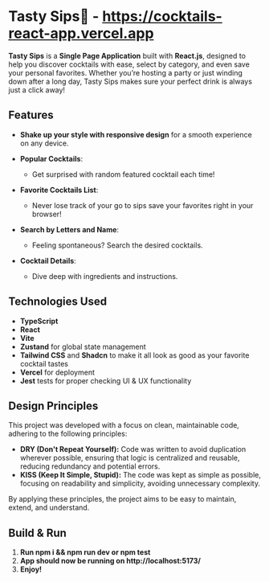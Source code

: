 # Tasty Sips🍹 - https://cocktails-react-app.vercel.app

**Tasty Sips** is a **Single Page Application** built with **React.js**, designed to help you discover cocktails with ease, select by category, and even save your personal favorites. Whether you’re hosting a party or just winding down after a long day, Tasty Sips makes sure your perfect drink is always just a click away!

## Features

- **Shake up your style with responsive design** for a smooth experience on any device.

- **Popular Cocktails**:
  - Get surprised with random featured cocktail each time!
- **Favorite Cocktails List**:
  - Never lose track of your go to sips save your favorites right in your browser!
- **Search by Letters and Name**:
  - Feeling spontaneous? Search the desired cocktails.
- **Cocktail Details**:
  - Dive deep with ingredients and instructions.

## Technologies Used

- **TypeScript**
- **React**
- **Vite**
- **Zustand** for global state management
- **Tailwind CSS** and **Shadcn** to make it all look as good as your favorite cocktail tastes
- **Vercel** for deployment
- **Jest** tests for proper checking UI & UX functionality


## Design Principles

This project was developed with a focus on clean, maintainable code, adhering to the following principles:

- **DRY (Don't Repeat Yourself):** Code was written to avoid duplication wherever possible, ensuring that logic is centralized and reusable, reducing redundancy and potential errors.
- **KISS (Keep It Simple, Stupid):** The code was kept as simple as possible, focusing on readability and simplicity, avoiding unnecessary complexity.

By applying these principles, the project aims to be easy to maintain, extend, and understand.

## Build & Run

1. **Run npm i && npm run dev or npm test**
2. **App should now be running on http://localhost:5173/**
3. **Enjoy!**
